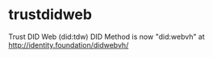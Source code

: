 # trustdidweb
Trust DID Web (did:tdw) DID Method is now "did:webvh" at http://identity.foundation/didwebvh/
